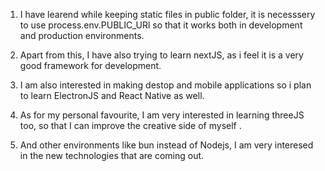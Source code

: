 1. I have learend while keeping static files in public folder, it is necesssery to use process.env.PUBLIC_URl so that it works both in development and production environments.

2. Apart from  this,  I have also trying to learn nextJS, as i feel it is a very good framework for development. 

3. I am also interested in making destop and mobile applications so i plan to learn ElectronJS and React Native as well.

4. As for my personal favourite, I am very interested in learning threeJS too, so that I can improve the creative side of myself .

5. And other environments like bun instead of Nodejs, I am very interesed in the new technologies that are coming out. 